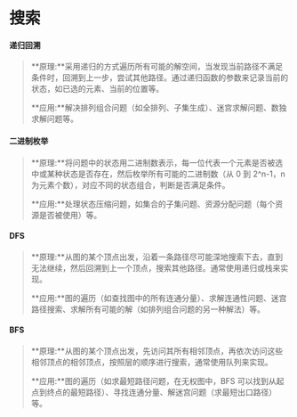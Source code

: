 # 搜索

#### 递归回溯

> **原理:**采用递归的方式遍历所有可能的解空间，当发现当前路径不满足条件时，回溯到上一步，尝试其他路径。通过递归函数的参数来记录当前的状态，如已选的元素、当前的位置等。
>
> **应用:**解决排列组合问题（如全排列、子集生成）、迷宫求解问题、数独求解问题等。

#### 二进制枚举

> **原理:**将问题中的状态用二进制数表示，每一位代表一个元素是否被选中或某种状态是否存在，然后枚举所有可能的二进制数（从 0 到 2^n-1，n 为元素个数），对应不同的状态组合，判断是否满足条件。
>
> **应用:**处理状态压缩问题，如集合的子集问题、资源分配问题（每个资源是否被使用）等。

#### DFS

> **原理:**从图的某个顶点出发，沿着一条路径尽可能深地搜索下去，直到无法继续，然后回溯到上一个顶点，搜索其他路径。通常使用递归或栈来实现。
>
> **应用:**图的遍历（如查找图中的所有连通分量）、求解连通性问题、迷宫路径搜索、求解所有可能的解（如排列组合问题的另一种解法）等。

#### BFS

> **原理:**从图的某个顶点出发，先访问其所有相邻顶点，再依次访问这些相邻顶点的相邻顶点，按照层的顺序进行搜索，通常使用队列来实现。
>
> **应用:**图的遍历（如求最短路径问题，在无权图中，BFS 可以找到从起点到终点的最短路径）、寻找连通分量、解迷宫问题（求最短出口路径）等。


